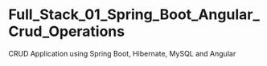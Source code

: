 # Full_Stack_01_Spring_Boot_Angular_Crud_Operations
CRUD Application using Spring Boot, Hibernate, MySQL and Angular

